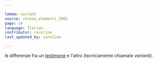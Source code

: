 ```yaml
---

lemma: variant
source: chiesa_elementi_2002
page: 14
language: Italian
contributor: caroline
last_updated_by: caroline

---
```


le differenze fra un [testimone](witness.html) e l'altro (tecnicamente chiamate _varianti_).
